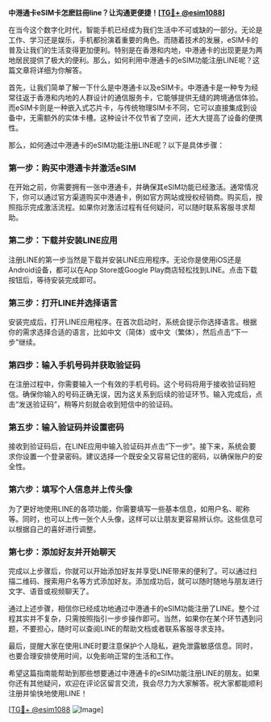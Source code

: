 **中港通卡eSIM卡怎麽註冊line？让沟通更便捷！[[TG💪+ @esim1088](https://t.me/s/esim1088)]**

在当今这个数字化时代，智能手机已经成为我们生活中不可或缺的一部分。无论是工作、学习还是娱乐，手机都扮演着重要的角色。而随着技术的发展，eSIM卡的普及让我们的生活变得更加便利。特别是在香港和内地，中港通卡的出现更是为两地居民提供了极大的便利。那么，如何利用中港通卡的eSIM功能注册LINE呢？这篇文章将详细为你解答。

首先，让我们简单了解一下什么是中港通卡以及eSIM卡。中港通卡是一种专为经常往返于香港和内地的人群设计的通信服务卡，它能够提供无缝的跨境通信体验。而eSIM卡则是一种嵌入式芯片卡，与传统物理SIM卡不同，它可以直接集成到设备中，无需额外的实体卡槽。这种设计不仅节省了空间，还大大提高了设备的便携性。

那么，如何通过中港通卡的eSIM功能注册LINE呢？以下是具体步骤：

### 第一步：购买中港通卡并激活eSIM

在开始之前，你需要拥有一张中港通卡，并确保其eSIM功能已经激活。通常情况下，你可以通过官方渠道购买中港通卡，例如官方网站或授权经销商。购买后，按照指示完成激活流程。如果你对激活过程有任何疑问，可以随时联系客服寻求帮助。

### 第二步：下载并安装LINE应用

注册LINE的第一步当然是下载并安装LINE应用程序。无论你是使用iOS还是Android设备，都可以在App Store或Google Play商店轻松找到LINE。点击下载按钮后，等待安装完成即可。

### 第三步：打开LINE并选择语言

安装完成后，打开LINE应用程序。在首次启动时，系统会提示你选择语言。根据你的需求选择合适的语言，比如中文（简体）或中文（繁体），然后点击“下一步”继续。

### 第四步：输入手机号码并获取验证码

在注册过程中，你需要输入一个有效的手机号码。这个号码将用于接收验证码短信。确保你输入的号码正确无误，因为这关系到后续的验证环节。输入完成后，点击“发送验证码”，稍等片刻就会收到短信中的验证码。

### 第五步：输入验证码并设置密码

接收到验证码后，在LINE应用中输入验证码并点击“下一步”。接下来，系统会要求你设置一个登录密码。建议选择一个既安全又容易记住的密码，以确保账户的安全性。

### 第六步：填写个人信息并上传头像

为了更好地使用LINE的各项功能，你需要填写一些基本信息，如用户名、昵称等。同时，也可以上传一张个人头像，这样可以让朋友更容易辨认你。这些信息可以根据自己的喜好进行调整。

### 第七步：添加好友并开始聊天

完成以上步骤后，你就可以开始添加好友并享受LINE带来的便利了。可以通过扫描二维码、搜索用户名等方式添加好友。添加成功后，就可以随时随地与朋友进行文字、语音或视频聊天了。

通过上述步骤，相信你已经成功地通过中港通卡的eSIM功能注册了LINE。整个过程其实并不复杂，只需按照指引一步步操作即可。当然，如果你在某个环节遇到问题，不要担心，随时可以查阅LINE的帮助文档或者联系客服寻求支持。

最后，提醒大家在使用LINE时要注意保护个人隐私，避免泄露敏感信息。同时，也要合理安排使用时间，以免影响正常的生活和工作。

希望这篇指南能帮助到那些想要通过中港通卡的eSIM功能注册LINE的朋友。如果你还有其他疑问，欢迎在评论区留言交流，我会尽力为大家解答。祝大家都能顺利注册并愉快地使用LINE！

[[TG💪+ @esim1088](https://t.me/s/esim1088) ![Image](https://i.postimg.cc/4NQfJmqS/Snipaste-2025-05-13-00-14-12.png)]